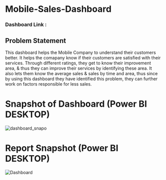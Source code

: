 


# Mobile-Sales-Dashboard

### Dashboard Link : 

## Problem Statement

This dashboard helps the Mobile Company to understand their customers better. It helps the comapany know if their customers are satisfied with their services. Through different ratings, they get to know their improvement area, & thus they can improve their services by identifying these area. It also lets them know the average sales & sales by time and area, thus since by using this dashboard they have identified this problem, they can further work on factors responsible for less sales.



# Snapshot of Dashboard (Power BI DESKTOP)

![dashboard_snapo](https://github.com/user-attachments/assets/cab2f6fb-720a-439e-a04a-1d16ca815f87)

 
 # Report Snapshot (Power BI DESKTOP)
![Dashboard](https://github.com/user-attachments/assets/e69cbe03-f069-4e8d-ac80-1c9713022950)


